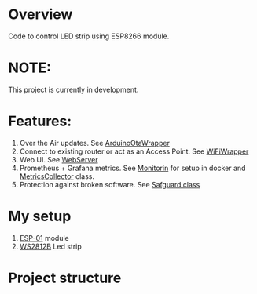 # Overview

Code to control LED strip using ESP8266 module.

# NOTE:

This project is currently in development.

# Features:

1. Over the Air updates. See [ArduinoOtaWrapper](main/src/ota/ArduinoOtaWrapper.cpp)
1. Connect to existing router or act as an Access Point. See [WiFiWrapper](main/src/svc/WiFiWrapper.cpp)
1. Web UI. See [WebServer](main/src/svc/WebServer.cpp)
1. Prometheus + Grafana metrics. See [Monitorin](monitoring) for setup in docker and [MetricsCollector](main/src/metrics/MetricsCollector.cpp) class.
1. Protection against broken software. See [Safguard class](main/src/svc/Safeguard.cpp)

# My setup

1. [ESP-01](https://upload.wikimedia.org/wikipedia/commons/thumb/8/84/ESP-01.jpg/300px-ESP-01.jpg) module
1. [WS2812B](https://blog.seeedstudio.com/wp-content/uploads/2019/02/Featured-Pic-2-1-1030x515.png) Led strip

# Project structure

